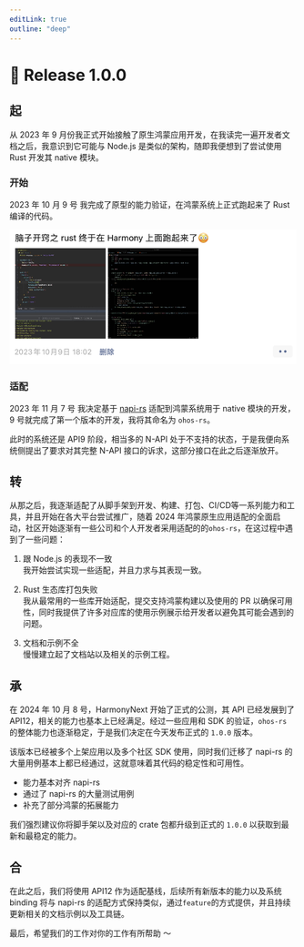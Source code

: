 ```yaml
---
editLink: true
outline: "deep"
---
```


# 🎉 Release 1.0.0

## 起

从 2023 年 9 月份我正式开始接触了原生鸿蒙应用开发，在我读完一遍开发者文档之后，我意识到它可能与 Node.js 是类似的架构，随即我便想到了尝试使用 Rust 开发其 native 模块。

### 开始

2023 年 10 月 9 号 我完成了原型的能力验证，在鸿蒙系统上正式跑起来了 Rust 编译的代码。

![first](./assets/1.png)

### 适配

2023 年 11 月 7 号 我决定基于 [napi-rs](https://napi.rs/) 适配到鸿蒙系统用于 native 模块的开发，9 号就完成了第一个版本的开发，我将其命名为 `ohos-rs`。

此时的系统还是 API9 阶段，相当多的 N-API 处于不支持的状态，于是我便向系统侧提出了要求对其完整 N-API 接口的诉求，这部分接口在此之后逐渐放开。

## 转

从那之后，我逐渐适配了从脚手架到开发、构建、打包、CI/CD等一系列能力和工具，并且开始在各大平台尝试推广，随着 2024 年鸿蒙原生应用适配的全面启动，社区开始逐渐有一些公司和个人开发者采用适配的的`ohos-rs`，在这过程中遇到了一些问题：

1. 跟 Node.js 的表现不一致   
   我开始尝试实现一些适配，并且力求与其表现一致。

2. Rust 生态库打包失败   
   我从最常用的一些库开始适配，提交支持鸿蒙构建以及使用的 PR 以确保可用性，同时我提供了许多对应库的使用示例展示给开发者以避免其可能会遇到的问题。

3. 文档和示例不全   
   慢慢建立起了文档站以及相关的示例工程。

## 承

在 2024 年 10 月 8 号，HarmonyNext 开始了正式的公测，其 API 已经发展到了 API12，相关的能力也基本上已经满足。经过一些应用和 SDK 的验证，`ohos-rs` 的整体能力也逐渐稳定，于是我们决定在今天发布正式的 `1.0.0` 版本。

该版本已经被多个上架应用以及多个社区 SDK 使用，同时我们迁移了 napi-rs 的大量用例基本上都已经通过，这就意味着其代码的稳定性和可用性。 

- 能力基本对齐 napi-rs
- 通过了 napi-rs 的大量测试用例
- 补充了部分鸿蒙的拓展能力

我们强烈建议你将脚手架以及对应的 crate 包都升级到正式的 `1.0.0` 以获取到最新和最稳定的能力。

## 合

在此之后，我们将使用 API12 作为适配基线，后续所有新版本的能力以及系统 binding 将与 napi-rs 的适配方式保持类似，通过`feature`的方式提供，并且持续更新相关的文档示例以及工具链。

最后，希望我们的工作对你的工作有所帮助 ～ 